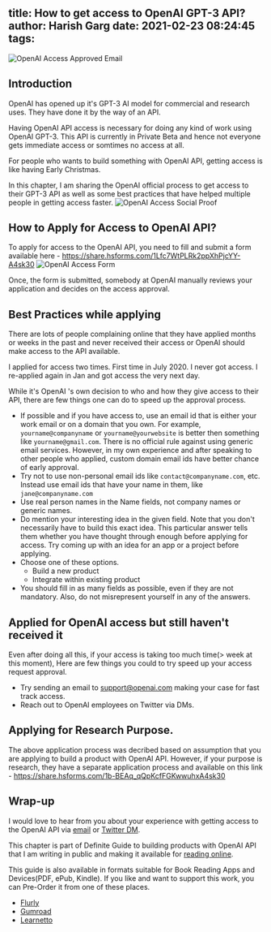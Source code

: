 title: How to get access to OpenAI GPT-3 API?
author: Harish Garg
date: 2021-02-23 08:24:45
tags:
---
![OpenAI Access Approved Email](/images/openai-api-access-approved.png)

## Introduction
OpenAI has opened up it's GPT-3 AI model for commercial and research uses. They have done it by the way of an API. 

Having OpenAI API access is necessary for doing any kind of work using OpenAI GPT-3. This API is currently in Private Beta and hence not everyone gets immediate access or somtimes no access at all.

For people who wants to build something with OpenAI API, getting access is like having Early Christmas.

In this chapter, I am sharing the OpenAI official process to get access to their GPT-3 API as well as some best practices that have helped multiple people in getting access faster.
![OpenAI Access Social Proof](/images/openai-guide-access-social-proof.png)

## How to Apply for Access to OpenAI API?
To apply for access to the OpenAI API, you need to fill and submit a form available here - https://share.hsforms.com/1Lfc7WtPLRk2ppXhPjcYY-A4sk30
![OpenAI Access Form](/images/openai-api-access-form.png)

Once, the form is submitted, somebody at OpenAI manually reviews your application and decides on the access approval.


## Best Practices while applying

There are lots of people complaining online that they have applied months or weeks in the past and never received their access or OpenAI should make access to the API available. 

I applied for access two times. First time in July 2020. I never got access. I re-applied again in Jan and got access the very next day. 

While it's OpenAI 's own decision to who and how they give access to their API, there are few things one can do to speed up the approval process. 

* If possible and if you have access to, use an email id that is either your work email or on a domain that you own. For example, `yourname@companyname` or `yourname@yourwebsite` is better then something like `yourname@gmail.com`. There is no official rule against using generic email services. However, in my own experience and after speaking to other people who applied, custom domain email ids have better chance of early approval.
* Try not to use non-personal email ids like `contact@companyname.com`, etc. Instead use email ids that have your name in them, like `jane@companyname.com`
* Use real person names in the Name fields, not company names or generic names.
* Do mention your interesting idea in the given field. Note that you don't necessarily have to build this exact idea. This particular answer tells them whether you have thought through enough before applying for access. Try coming up with an idea for an app or a project before applying.
* Choose one of these options.
	* Build a new product
	* Integrate within existing product
* You should fill in as many fields as possible, even if they are not mandatory. Also, do not misrepresent yourself in any of the answers.

## Applied for OpenAI access but still haven't received it
Even after doing all this, if your access is taking too much time(> week at this moment), Here are few things you could to try speed up your access request approval.
* Try sending an email to support@openai.com making your case for fast track access.
* Reach out to OpenAI employees on Twitter via DMs.

## Applying for Research Purpose.
The above application process was decribed based on assumption that you are applying to build a product with OpenAI API. However, if your purpose is research, they have a separate application process and available on this link - https://share.hsforms.com/1b-BEAq_qQpKcfFGKwwuhxA4sk30

## Wrap-up
I would love to hear from you about your experience with getting access to the OpenAI API via [email](mailto:harish@harishgarg.com) or [Twitter DM](https://twitter.com/harishkgarg).

This chapter is part of Definite Guide to building products with OpenAI API that I am writing in public and making it available for [reading online](https://harishgarg.com/writing/definite-guide-to-building-products-with-openai/). 

This guide is also available in formats suitable for Book Reading Apps and Devices(PDF, ePub, Kindle). If you like and want to support this work, you can Pre-Order it from one of these places.
* [Flurly](https://flurly.com/p/gpt-3-guide)
* [Gumroad](https://gum.co/gpt-3-guide) 
* [Learnetto](https://learnetto.com/users/harishgarg/courses/definite-guide-to-building-products-with-openai/)